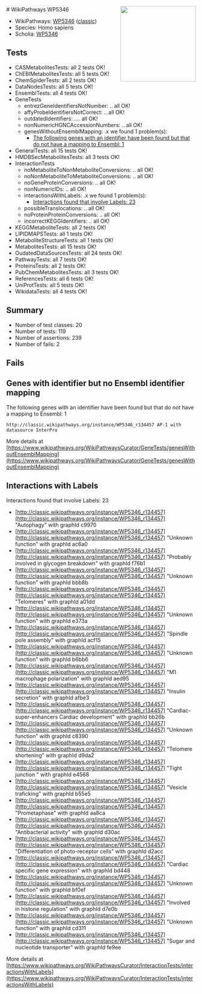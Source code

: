 <img style="float: right; width: 200px" src="https://upload.wikimedia.org/wikipedia/commons/thumb/8/83/Wplogo_with_text_500.png/640px-Wplogo_with_text_500.png" />
# WikiPathways WP5346

* WikiPathways: [WP5346](https://wikipathways.org/pathways/WP5346) ([classic](https://classic.wikipathways.org/instance/WP5346))
* Species: Homo sapiens
* Scholia: [WP5346](https://scholia.toolforge.org/wikipathways/WP5346)
## Tests
* CASMetabolitesTests: all 2 tests OK!
* ChEBIMetabolitesTests: all 5 tests OK!
* ChemSpiderTests: all 2 tests OK!
* DataNodesTests: all 5 tests OK!
* EnsemblTests: all 4 tests OK!
* GeneTests
    * entrezGeneIdentifiersNotNumber: .. all OK!
    * affyProbeIdentifiersNotCorrect: .. all OK!
    * outdatedIdentifiers: .... all OK!
    * nonNumericHGNCAccessionNumbers: .. all OK!
    * genesWithoutEnsemblMapping: .x we found 1 problem(s):
        * [The following genes with an identifier have been found but that do not have a mapping to Ensembl: 1](#40286d83)
* GeneralTests: all 15 tests OK!
* HMDBSecMetabolitesTests: all 3 tests OK!
* InteractionTests
    * noMetaboliteToNonMetaboliteConversions: .. all OK!
    * noNonMetaboliteToMetaboliteConversions: .. all OK!
    * noGeneProteinConversions: .. all OK!
    * nonNumericIDs: .. all OK!
    * interactionsWithLabels: .x we found 1 problem(s):
        * [Interactions found that involve Labels: 23](#fe97a8da)
    * possibleTranslocations: .. all OK!
    * noProteinProteinConversions: .. all OK!
    * incorrectKEGGIdentifiers: .. all OK!
* KEGGMetaboliteTests: all 2 tests OK!
* LIPIDMAPSTests: all 1 tests OK!
* MetaboliteStructureTests: all 1 tests OK!
* MetabolitesTests: all 15 tests OK!
* OudatedDataSourcesTests: all 24 tests OK!
* PathwayTests: all 7 tests OK!
* ProteinsTests: all 2 tests OK!
* PubChemMetabolitesTests: all 3 tests OK!
* ReferencesTests: all 6 tests OK!
* UniProtTests: all 5 tests OK!
* WikidataTests: all 4 tests OK!


## Summary

* Number of test classes: 20
* Number of tests: 119
* Number of assertions: 239
* Number of fails: 2

## Fails

<a name="40286d83" />

## Genes with identifier but no Ensembl identifier mapping

The following genes with an identifier have been found but that do not have a mapping to Ensembl: 1
```
http://classic.wikipathways.org/instance/WP5346_r134457 AP-1 with datasource InterPro
```

More details at [https://www.wikipathways.org/WikiPathwaysCurator/GeneTests/genesWithoutEnsemblMapping](https://www.wikipathways.org/WikiPathwaysCurator/GeneTests/genesWithoutEnsemblMapping)

<a name="fe97a8da" />

## Interactions with Labels

Interactions found that involve Labels: 23

* [http://classic.wikipathways.org/instance/WP5346_r134457](http://classic.wikipathways.org/instance/WP5346_r134457) "Autophagy" with graphId c9970
* [http://classic.wikipathways.org/instance/WP5346_r134457](http://classic.wikipathways.org/instance/WP5346_r134457) "Unknown function" with graphId ac6a0
* [http://classic.wikipathways.org/instance/WP5346_r134457](http://classic.wikipathways.org/instance/WP5346_r134457) "Probably involved in
glycogen breakdown" with graphId f76b1
* [http://classic.wikipathways.org/instance/WP5346_r134457](http://classic.wikipathways.org/instance/WP5346_r134457) "Unknown function" with graphId bbb8b
* [http://classic.wikipathways.org/instance/WP5346_r134457](http://classic.wikipathways.org/instance/WP5346_r134457) "Telomeres" with graphId a01dd
* [http://classic.wikipathways.org/instance/WP5346_r134457](http://classic.wikipathways.org/instance/WP5346_r134457) "Unknown function" with graphId e373a
* [http://classic.wikipathways.org/instance/WP5346_r134457](http://classic.wikipathways.org/instance/WP5346_r134457) "Spindle pole assembly" with graphId acf15
* [http://classic.wikipathways.org/instance/WP5346_r134457](http://classic.wikipathways.org/instance/WP5346_r134457) "Unknown function" with graphId b6bb6
* [http://classic.wikipathways.org/instance/WP5346_r134457](http://classic.wikipathways.org/instance/WP5346_r134457) "M1 macrophage polarization" with graphId aed95
* [http://classic.wikipathways.org/instance/WP5346_r134457](http://classic.wikipathways.org/instance/WP5346_r134457) "Insulin secretion" with graphId afbe3
* [http://classic.wikipathways.org/instance/WP5346_r134457](http://classic.wikipathways.org/instance/WP5346_r134457) "Cardiac-super-enhancers
Cardiac development" with graphId bb26b
* [http://classic.wikipathways.org/instance/WP5346_r134457](http://classic.wikipathways.org/instance/WP5346_r134457) "Unknown function" with graphId c8390
* [http://classic.wikipathways.org/instance/WP5346_r134457](http://classic.wikipathways.org/instance/WP5346_r134457) "Telomere shortening" with graphId d9da2
* [http://classic.wikipathways.org/instance/WP5346_r134457](http://classic.wikipathways.org/instance/WP5346_r134457) "Tight junction
" with graphId e4568
* [http://classic.wikipathways.org/instance/WP5346_r134457](http://classic.wikipathways.org/instance/WP5346_r134457) "Vesicle traficking" with graphId b55e5
* [http://classic.wikipathways.org/instance/WP5346_r134457](http://classic.wikipathways.org/instance/WP5346_r134457) "Prometaphase" with graphId aa8ca
* [http://classic.wikipathways.org/instance/WP5346_r134457](http://classic.wikipathways.org/instance/WP5346_r134457) "Antibacterial activity" with graphId d30ac
* [http://classic.wikipathways.org/instance/WP5346_r134457](http://classic.wikipathways.org/instance/WP5346_r134457) "Differentiation of 
photo-receptor cells" with graphId d2acc
* [http://classic.wikipathways.org/instance/WP5346_r134457](http://classic.wikipathways.org/instance/WP5346_r134457) "Cardiac specific 
gene expression" with graphId bd448
* [http://classic.wikipathways.org/instance/WP5346_r134457](http://classic.wikipathways.org/instance/WP5346_r134457) "Unknown function" with graphId bf0ef
* [http://classic.wikipathways.org/instance/WP5346_r134457](http://classic.wikipathways.org/instance/WP5346_r134457) "Involved in 
histone regulation" with graphId d7e0b
* [http://classic.wikipathways.org/instance/WP5346_r134457](http://classic.wikipathways.org/instance/WP5346_r134457) "Unknown function" with graphId cd311
* [http://classic.wikipathways.org/instance/WP5346_r134457](http://classic.wikipathways.org/instance/WP5346_r134457) "Sugar and nucleotide
transporter" with graphId fe9ee


More details at [https://www.wikipathways.org/WikiPathwaysCurator/InteractionTests/interactionsWithLabels](https://www.wikipathways.org/WikiPathwaysCurator/InteractionTests/interactionsWithLabels)

